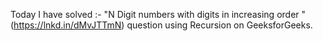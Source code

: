 Today I have solved :-
"N Digit numbers with digits in increasing order " (https://lnkd.in/dMvJTTmN) question using Recursion on GeeksforGeeks.

